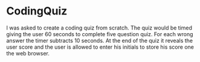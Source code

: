 # CodingQuiz


I was asked to create a coding quiz from scratch. The quiz would be timed giving the user 60 seconds to complete five question quiz. 
For each wrong answer the timer subtracts 10 seconds. At the end of the quiz it reveals the user score and the user is allowed to enter his initials 
to store his score one the web browser.
